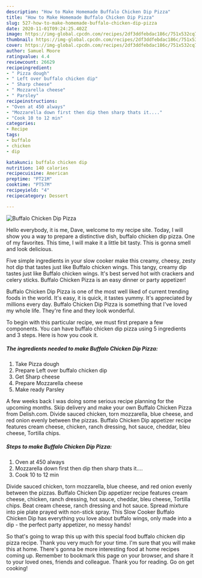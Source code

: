 ```yaml
---
description: "How to Make Homemade Buffalo Chicken Dip Pizza"
title: "How to Make Homemade Buffalo Chicken Dip Pizza"
slug: 527-how-to-make-homemade-buffalo-chicken-dip-pizza
date: 2020-11-01T09:24:25.402Z
image: https://img-global.cpcdn.com/recipes/2df3ddfebdac186c/751x532cq70/buffalo-chicken-dip-pizza-recipe-main-photo.jpg
thumbnail: https://img-global.cpcdn.com/recipes/2df3ddfebdac186c/751x532cq70/buffalo-chicken-dip-pizza-recipe-main-photo.jpg
cover: https://img-global.cpcdn.com/recipes/2df3ddfebdac186c/751x532cq70/buffalo-chicken-dip-pizza-recipe-main-photo.jpg
author: Samuel Moore
ratingvalue: 4.4
reviewcount: 26629
recipeingredient:
- " Pizza dough"
- " Left over buffalo chicken dip"
- " Sharp cheese"
- " Mozzarella cheese"
- " Parsley"
recipeinstructions:
- "Oven at 450 always"
- "Mozzarella down first then dip then sharp thats it...."
- "Cook 10 to 12 min"
categories:
- Recipe
tags:
- buffalo
- chicken
- dip

katakunci: buffalo chicken dip 
nutrition: 140 calories
recipecuisine: American
preptime: "PT21M"
cooktime: "PT57M"
recipeyield: "4"
recipecategory: Dessert

---
```



![Buffalo Chicken Dip Pizza](https://img-global.cpcdn.com/recipes/2df3ddfebdac186c/751x532cq70/buffalo-chicken-dip-pizza-recipe-main-photo.jpg)

Hello everybody, it is me, Dave, welcome to my recipe site. Today, I will show you a way to prepare a distinctive dish, buffalo chicken dip pizza. One of my favorites. This time, I will make it a little bit tasty. This is gonna smell and look delicious.

Five simple ingredients in your slow cooker make this creamy, cheesy, zesty hot dip that tastes just like Buffalo chicken wings. This tangy, creamy dip tastes just like Buffalo chicken wings. It&#39;s best served hot with crackers and celery sticks. Buffalo Chicken Pizza is an easy dinner or party appetizer!

Buffalo Chicken Dip Pizza is one of the most well liked of current trending foods in the world. It's easy, it is quick, it tastes yummy. It's appreciated by millions every day. Buffalo Chicken Dip Pizza is something that I've loved my whole life. They're fine and they look wonderful.


To begin with this particular recipe, we must first prepare a few components. You can have buffalo chicken dip pizza using 5 ingredients and 3 steps. Here is how you cook it.

<!--inarticleads1-->

##### The ingredients needed to make Buffalo Chicken Dip Pizza:

1. Take  Pizza dough
1. Prepare  Left over buffalo chicken dip
1. Get  Sharp cheese
1. Prepare  Mozzarella cheese
1. Make ready  Parsley


A few weeks back I was doing some serious recipe planning for the upcoming months. Skip delivery and make your own Buffalo Chicken Pizza from Delish.com. Divide sauced chicken, torn mozzarella, blue cheese, and red onion evenly between the pizzas. Buffalo Chicken Dip appetizer recipe features cream cheese, chicken, ranch dressing, hot sauce, cheddar, bleu cheese, Tortilla chips. 

<!--inarticleads2-->

##### Steps to make Buffalo Chicken Dip Pizza:

1. Oven at 450 always
1. Mozzarella down first then dip then sharp thats it....
1. Cook 10 to 12 min


Divide sauced chicken, torn mozzarella, blue cheese, and red onion evenly between the pizzas. Buffalo Chicken Dip appetizer recipe features cream cheese, chicken, ranch dressing, hot sauce, cheddar, bleu cheese, Tortilla chips. Beat cream cheese, ranch dressing and hot sauce. Spread mixture into pie plate prayed with non-stick spray. This Slow Cooker Buffalo Chicken Dip has everything you love about buffalo wings, only made into a dip - the perfect party appetizer, no messy hands! 

So that's going to wrap this up with this special food buffalo chicken dip pizza recipe. Thank you very much for your time. I'm sure that you will make this at home. There's gonna be more interesting food at home recipes coming up. Remember to bookmark this page on your browser, and share it to your loved ones, friends and colleague. Thank you for reading. Go on get cooking!
